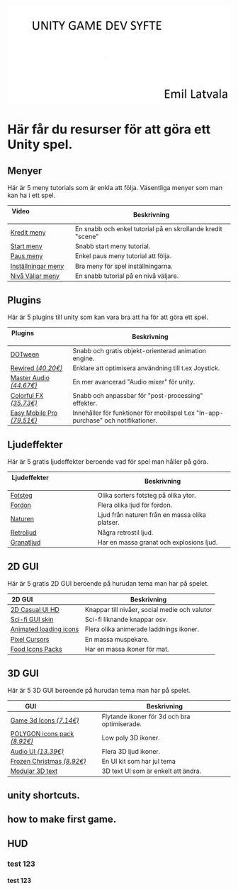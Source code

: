 ![Repository Banner](HeaderBild.png)
# **Här får du resurser för att göra ett Unity spel.**

## **Menyer**
Här är 5 meny tutorials som är enkla att följa. Väsentliga menyer som man kan ha i ett spel.

| Video&nbsp; &nbsp; &nbsp; &nbsp; &nbsp; &nbsp; &nbsp; &nbsp; &nbsp; &nbsp; &nbsp; &nbsp; &nbsp; &nbsp; | Beskrivning                                                        |
| -------------------------------------------------------------------------------------------------------- | ------------------------------------------------------------------ |
| [Kredit meny](https://www.youtube.com/watch?v=cj6hwCjiVZE)                                                | En snabb och enkel tutorial på en skrollande kredit "scene"          |
| [Start meny](https://www.youtube.com/watch?v=zc8ac_qUXQY)                                                 | Snabb start meny tutorial.                                           |
| [Paus meny](https://www.youtube.com/watch?v=JivuXdrIHK0)                                                  | Enkel paus meny tutorial att följa.                                  |
| [Inställningar meny](https://www.youtube.com/watch?v=YOaYQrN1oYQ)                                         | Bra meny för spel inställningarna.                                   |
| [Nivå Väljar meny](https://www.youtube.com/watch?v=vpbPd6jNEBs)                                           | En snabb tutorial på en nivå väljare.                                |

## **Plugins**
Här är 5 plugins till unity som kan vara bra att ha för att göra ett spel.

| Plugins&nbsp; &nbsp; &nbsp; &nbsp; &nbsp; &nbsp; &nbsp; &nbsp; &nbsp; &nbsp; &nbsp; &nbsp; &nbsp; &nbsp; | Beskrivning                                                        |
| -------------------------------------------------------------------------------------------------------- | ------------------------------------------------------------------ |
| [DOTween](https://assetstore.unity.com/packages/tools/animation/dotween-hotween-v2-27676)                                  | Snabb och gratis objekt-orienterad animation engine.       |
| [Rewired *(40.20€)*](https://assetstore.unity.com/packages/tools/utilities/rewired-21676)                                  | Enklare att optimisera användning till t.ex Joystick.      |
| [Master Audio *(44.67€)*](https://assetstore.unity.com/packages/vfx/shaders/fullscreen-camera-effects/colorful-fx-44845)   | En mer avancerad "Audio mixer" för unity.                  |
| [Colorful FX *(35.73€)*](https://assetstore.unity.com/packages/vfx/shaders/fullscreen-camera-effects/colorful-fx-44845)    | Snabb och anpassbar för "post-processing" effekter.        |
| [Easy Mobile Pro *(79.51€)*](https://assetstore.unity.com/packages/tools/integration/easy-mobile-pro-75476)                | Innehåller för funktioner för mobilspel t.ex "In-app-purchase" och notifikationer. |


## **Ljudeffekter**
Här är 5 gratis ljudeffekter beroende vad för spel man håller på göra.

| Ljudeffekter&nbsp; &nbsp; &nbsp; &nbsp; &nbsp; &nbsp; &nbsp; &nbsp; &nbsp; &nbsp; &nbsp; &nbsp; &nbsp; &nbsp; | Beskrivning                                                        |
| -------------------------------------------------------------------------------------------------------- | ------------------------------------------------------------------ |
| [Fotsteg](https://assetstore.unity.com/packages/audio/sound-fx/foley/footsteps-essentials-189879)         | Olika sorters fotsteg på olika ytor.                            |
| [Fordon](https://assetstore.unity.com/packages/audio/sound-fx/transportation/vehicle-essentials-194951)   | Flera olika ljud för fordon.                                    |
| [Naturen](https://assetstore.unity.com/packages/audio/ambient/nature/nature-essentials-208227)            | Ljud från naturen från en massa olika platser.                  |
| [Retroljud](https://assetstore.unity.com/packages/audio/sound-fx/retro-game-sfx-60365)                    | Några retrostil ljud.                                           |
| [Granatljud](https://assetstore.unity.com/packages/audio/sound-fx/grenade-sound-fx-147490)                | Har en massa granat och explosions ljud.                        |

## **2D GUI**
Här är 5 gratis 2D GUI beroende på hurudan tema man har på spelet.

| 2D GUI&nbsp; &nbsp; &nbsp; &nbsp; &nbsp; &nbsp; &nbsp; &nbsp; &nbsp; &nbsp; &nbsp; &nbsp; &nbsp; &nbsp; | Beskrivning                                                        |
| -------------------------------------------------------------------------------------------------------- | ------------------------------------------------------------------ |
| [2D Casual UI HD](https://assetstore.unity.com/packages/2d/gui/icons/2d-casual-ui-hd-82080)                | Knappar till nivåer, social medie och valutor                  |
| [Sci-fi GUI skin](https://assetstore.unity.com/packages/2d/gui/sci-fi-gui-skin-15606)                      | Sci-fi liknande knappar osv.                                   |
| [Animated loading icons](https://assetstore.unity.com/packages/2d/gui/icons/animated-loading-icons-47844)  | Flera olika animerade laddnings ikoner.                        |
| [Pixel Cursors](https://assetstore.unity.com/packages/2d/gui/icons/pixel-cursors-109256)                   | En massa muspekare.                                            |
| [Food Icons Packs](https://assetstore.unity.com/packages/2d/gui/icons/food-icons-pack-70018)               | Har en massa ikoner för mat.                                   |

## **3D GUI**
Här är 5 3D GUI beroende på hurudan tema man har på spelet.

| GUI&nbsp; &nbsp; &nbsp; &nbsp; &nbsp; &nbsp; &nbsp; &nbsp; &nbsp; &nbsp; &nbsp; &nbsp; &nbsp; &nbsp; | Beskrivning                                                        |
| -------------------------------------------------------------------------------------------------------- | ------------------------------------------------------------------ |
| [Game 3d Icons *(7.14€)*](https://assetstore.unity.com/packages/3d/gui/game-3d-icons-194393)                                      | Flytande ikoner för 3d och bra optimiserade.                   |
| [POLYGON icons pack *(8.92€)*](https://assetstore.unity.com/packages/3d/gui/polygon-icons-pack-low-poly-3d-art-by-synty-202117)   | Low poly 3D ikoner.                      |
| [Audio UI *(13.39€)*](https://assetstore.unity.com/packages/3d/gui/audio-ui-icon-pack-3d-190956)                                  | Flera 3D ljud ikoner.                                          |
| [Frozen Christmas *(8.92€)*](https://assetstore.unity.com/packages/3d/gui/frozen-christmas-ui-kit-hyper-casual-game-185602)       | En UI kit som har jul tema               |
| [Modular 3D text](https://assetstore.unity.com/3d/gui?category=3d%2Fgui&orderBy=4)                                                | 3D text UI som är enkelt att ändra.                           |


## unity shortcuts.
## how to make first game.
## HUD

### test 123

#### test 123